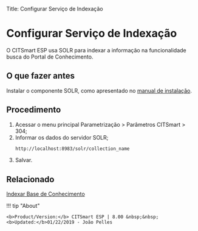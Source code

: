 Title: Configurar Serviço de Indexação

# Configurar Serviço de Indexação

O CITSmart ESP usa SOLR para indexar a informação na funcionalidade busca do Portal de Conhecimento.


## O que fazer antes

Instalar o componente SOLR, como apresentado no [manual de instalação][1].

## Procedimento

1. Acessar o menu principal Parametrização > Parâmetros CITSmart > 304;
2. Informar os dados do servidor SOLR;
    ```sh
    http://localhost:8983/solr/collection_name
    ```
3. Salvar.

## Relacionado

[Indexar Base de Conhecimento][2]

[1]:/pt-br/citsmart-esp-8/get-started/installation-and-upgrade/download-software.html#servidor-de-indexacao-apache-solr_1
[2]:/pt-br/citsmart-esp-8/platform-administration/data-indexing/management.html


!!! tip "About"

    <b>Product/Version:</b> CITSmart ESP | 8.00 &nbsp;&nbsp;
    <b>Updated:</b>01/22/2019 - João Pelles  
